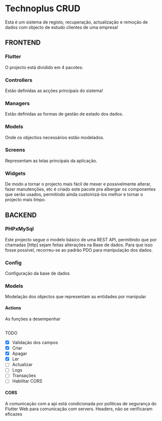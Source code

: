 # Technoplus CRUD

Esta é um sistema de registo, recuperação, 
actualização e remoção de dados com objecto de estudo clientes de uma empresa!



## FRONTEND
### Flutter
O projecto está dividido em 4 pacotes:

### Controllers
Estão definidas as acções principais do sistema!
### Managers
Estão definidas as formas de gestão de estado dos dados.
### Models
Onde os objectios necessários estão modelados.
### Screens
Representam as telas principais da aplicação.
### Widgets
De modo a tornar o projecto mais fácil de mexer e possivelmente alterar, fazer manutenções, etc
é criado este pacote pra albergar os componentes que serão usados, permitindo ainda customizá-los
melhor e tornar o projecto mais limpo.

## BACKEND
### PHPxMySql
Este projecto segue o modelo básico de uma REST API, permitindo que por chamadas [http] sejam feitas
alterações na Base de dados.
Para que isso fosse possível, recorreu-se ao padrão PDO para manipulação dos dados.

### Config
Configuração da base de dados
### Models
Modelação dos objectos que representam as entidades por manipular
#### Actions
As funções a desempenhar


## 


TODO
- [x] Validação dos campos
- [x] Criar
- [x] Apagar
- [x] Ler
- [ ] Actualizar
- [ ] Logs
- [ ] Transações
- [ ] Habilitar CORS

#### CORS 
A comunicação com a api está condicionada por políticas de segurança do Flutter Web para 
comunicação com servers.
Headers, não se verificaram eficazes